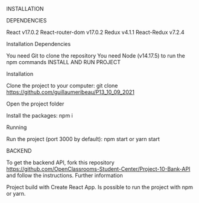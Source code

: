 INSTALLATION

DEPENDENCIES

React v17.0.2
React-router-dom v17.0.2
Redux v4.1.1
React-Redux v7.2.4


Installation Dependencies

You need Git to clone the repository
You need Node (v14.17.5) to run the npm commands
INSTALL AND RUN PROJECT

Installation

Clone the project to your computer:
git clone https://github.com/guillaumeribeau/P13_10_09_2021

Open the project folder

Install the packages:
npm i

Running

Run the project (port 3000 by default):
npm start or yarn start

BACKEND

To get the backend API, fork this repository https://github.com/OpenClassrooms-Student-Center/Project-10-Bank-API and follow the instructions.
Further information

Project build with Create React App.
Is possible to run the project with npm or yarn.